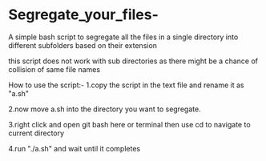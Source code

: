 # Segregate_your_files-
A simple bash script to segregate all the files in a single directory into different subfolders based on their extension

this script does not work with sub directories as there might be a chance of collision of same file names 

How to use the script:-
1.copy the script in the text file and rename it as "a.sh"

2.now move a.sh into the directory you want to segregate.

3.right click and open git bash here or terminal then use cd to navigate to current directory 

4.run "./a.sh" and wait until it completes 
